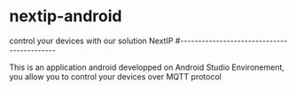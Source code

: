 # nextip-android
control your devices with our solution NextIP
#-------------------------------------------

This is an application android developped on Android Studio Environement, you allow you to control your devices over MQTT protocol
